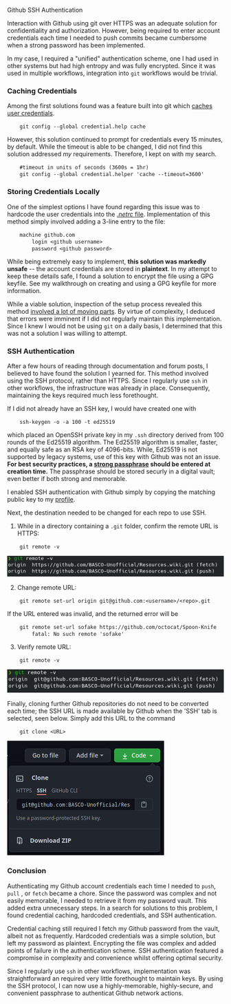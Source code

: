 Github SSH Authentication

Interaction with Github using git over HTTPS was an adequate solution for confidentiality and authorization. However, being required to enter account credentials each time I needed to push commits became cumbersome when a strong password has been implemented.

In my case, I required a "unified" authentication scheme, one I had used in other systems but had high entropy and was fully encrypted. Since it was used in multiple workflows, integration into `git` workflows would be trivial.

### Caching Credentials
Among the first solutions found was a feature built into git which [caches user credentials](https://docs.github.com/en/free-pro-team@latest/github/using-git/caching-your-github-credentials-in-git#platform-linux).
```
	git config --global credential.help cache
```
However, this solution continued to prompt for credentials every 15 minutes, by default. While the timeout is able to be changed, I did not find this solution addressed *my* requirements. Therefore, I kept on with my search.
```
	#timeout in units of seconds (3600s = 1hr)
	git config --global credential.helper 'cache --timeout=3600'
```
### Storing Credentials Locally
One of the simplest options I have found regarding this issue was to hardcode the user credentials into the [*.netrc* file](https://linux.die.net/man/5/netrc). Implementation of this method simply involved adding a 3-line entry to the file:
```
	machine github.com
		login <github username>
		password <github password>
```

While being extremely easy to implement, **this solution was markedly unsafe** -- the account credentials are stored in **plaintext**. In my attempt to keep these details safe, I found a solution to encrypt the file using a GPG keyfile. See my walkthrough on creating and using a GPG keyfile for more information.

While a viable solution, inspection of the setup process revealed this method [involved a lot of moving parts](http://stackoverflow.com/a/18362082/6309). By virtue of complexity, I deduced that errors were imminent if I did not regularly maintain this implementation. Since I knew I would not be using `git` on a daily basis, I determined that this was not a solution I was willing to attempt.

### SSH Authentication

After a few hours of reading through documentation and forum posts, I believed to have found the solution I yearned for. This method involved using the SSH protocol, rather than HTTPS. Since I regularly use `ssh` in other workflows, the infrastructure was already in place. Consequently, maintaining the keys required much less forethought.

If I did not already have an SSH key, I would have created one with
```
	ssh-keygen -o -a 100 -t ed25519
```
which placed an OpenSSH private key in my `.ssh` directory derived from 100 rounds of the Ed25519 algorithm. The Ed25519 algorithm is smaller, faster, and equally safe as an RSA key of 4096-bits. While, Ed25519 is not supported by legacy systems, use of this key with Github was not an issue. **For best security practices, a [strong passphrase](https://xkcd.com/936/) should be entered at creation time.** The passphrase should be stored securly in a digital vault; even better if both strong and memorable.

I enabled SSH authentication with Github simply by copying the matching public key to my [profile](https://github.com/settings/keys).

Next, the destination needed to be changed for each repo to use SSH.
1. While in a directory containing a `.git` folder, confirm the remote URL is HTTPS:
```
	git remote -v
```
![Screenshot_20210108_111725.png](_resources/361aeafcf96c4832b3f003798ca7aca5.png)


2. Change remote URL:
```
	git remote set-url origin git@github.com:<username>/<repo>.git
```
If the URL entered was invalid, and the returned error will be
```
	git remote set-url sofake https://github.com/octocat/Spoon-Knife
		fatal: No such remote 'sofake'
```

3. Verify remote URL:
```
	git remote -v
```
![Screenshot_20210108_111551.png](_resources/8cc5b25219c346ceabf3d3036ac932df.png)

Finally, cloning further Github repositories do not need to be converted each time; the SSH URL is made available by Github when the 'SSH' tab is selected, seen below. Simply add this URL to the command
```
	git clone <URL>
```

![Screenshot_20210108_113454.png](_resources/5437d625400d45c2a906e3003795b5b5.png)

### Conclusion

Authenticating my Github account credentials each time I needed to `push`, `pull` , or `fetch` became a chore. Since the password was complex and not easily memorable, I needed to retrieve it from my password vault. This added extra unnecessary steps. In a search for solutions to this problem, I found credential caching, hardcoded credentials, and SSH authentication.

Credential caching still required I fetch my Github password from the vault, albeit not as frequently. Hardcoded credentials was a simple solution, but left my password as plaintext. Encrypting the file was complex and added points of failure in the authentication scheme. SSH authentication featured a compromise in complexity and convenience whilst offering optimal security.

Since I regularly use `ssh` in other workflows, implementation was straightforward an required very little forethought to maintain keys. By using the SSH protocol, I can now use a highly-memorable, highly-secure, and convenient passphrase to authenticat Github network actions.
